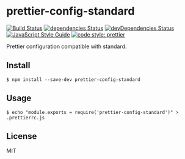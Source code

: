 # prettier-config-standard

[![Build Status](https://travis-ci.org/Gerhut/axios-debug-log.svg?branch=master)](https://travis-ci.org/Gerhut/axios-debug-log)
[![dependencies Status](https://david-dm.org/Gerhut/axios-debug-log/status.svg)](https://david-dm.org/Gerhut/axios-debug-log)
[![devDependencies Status](https://david-dm.org/Gerhut/axios-debug-log/dev-status.svg)](https://david-dm.org/Gerhut/axios-debug-log?type=dev)
[![JavaScript Style Guide](https://img.shields.io/badge/code%20style-standard-brightgreen.svg)](http://standardjs.com/)
[![code style: prettier](https://img.shields.io/badge/code_style-prettier-ff69b4.svg?style=flat-square)](https://github.com/prettier/prettier)

Prettier configuration compatible with standard.

## Install

    $ npm install --save-dev prettier-config-standard
    
## Usage

    $ echo "module.exports = require('prettier-config-standard')" > .prettierrc.js
    
## License

MIT
